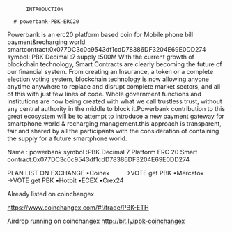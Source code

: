           INTRODUCTION

      # powerbank-PBK-ERC20

Powerbank is an erc20 platform based coin for Mobile phone bill payment&amp;recharging world
smartcontract:0x077DC3c0c9543df1cdD78386DF3204E69E0DD274
symbol: PBK
Decimal :7
supply :500M
With the current growth of blockchain technology, Smart Contracts are clearly becoming
the future of our financial system. From creating an Insurance, a token or a complete
election voting system, blockchain technology is now allowing anyone anytime
anywhere to replace and disrupt complete market sectors, and all of this with just few
lines of code. Whole government functions and institutions are now being created with
what we call trustless trust, without any central authority in the middle to block
it.Powerbank contribution to this great ecosystem will be to attempt to introduce a new
payment gateway for smartphone world & recharging management.this approach is
transparent, fair and shared by all the participants with the consideration of containing
the supply for a future smartphone world.




Name : powerbank
symbol :PBK
Decimal 7
Platform ERC 20
Smart contract:0x077DC3c0c9543df1cdD78386DF3204E69E0DD274





















PLAN LIST ON EXCHANGE
▪Coinex         →VOTE get PBK
▪Mercatox    →VOTE get PBK
▪Hotbit
▪ECEX
▪Crex24


Already listed on coinchangex

https://www.coinchangex.com/#!/trade/PBK-ETH

Airdrop running on coinchangex
http://bit.ly/pbk-coinchangex

